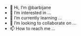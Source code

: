 - 👋 Hi, I’m @barbijane
- 👀 I’m interested in ...
- 🌱 I’m currently learning ...
- 💞️ I’m looking to collaborate on ...
- 📫 How to reach me ...

<!---
barbijane/barbijane is a ✨ special ✨ repository because its `README.md` (this file) appears on your GitHub profile.
You can click the Preview link to take a look at your changes.
--->
